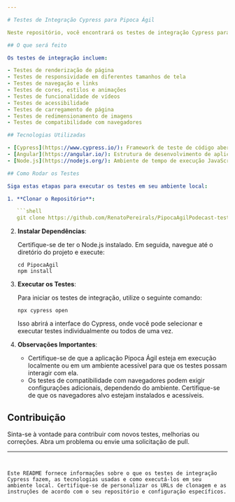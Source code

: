 ```yaml
---

# Testes de Integração Cypress para Pipoca Ágil

Neste repositório, você encontrará os testes de integração Cypress para a aplicação Pipoca Ágil. Esses testes garantem que a aplicação funcione conforme o esperado e mantenha um alto nível de qualidade.

## O que será feito

Os testes de integração incluem:

- Testes de renderização de página
- Testes de responsividade em diferentes tamanhos de tela
- Testes de navegação e links
- Testes de cores, estilos e animações
- Testes de funcionalidade de vídeos
- Testes de acessibilidade
- Testes de carregamento de página
- Testes de redimensionamento de imagens
- Testes de compatibilidade com navegadores

## Tecnologias Utilizadas

- [Cypress](https://www.cypress.io/): Framework de teste de código aberto para aplicativos web.
- [Angular](https://angular.io/): Estrutura de desenvolvimento de aplicativos web.
- [Node.js](https://nodejs.org/): Ambiente de tempo de execução JavaScript utilizado para executar os testes.

## Como Rodar os Testes

Siga estas etapas para executar os testes em seu ambiente local:

1. **Clonar o Repositório**:

   ```shell
   git clone https://github.com/RenatoPereirals/PipocaAgilPodecast-testes.git
   ```

2. **Instalar Dependências**:

   Certifique-se de ter o Node.js instalado. Em seguida, navegue até o diretório do projeto e execute:

   ```shell
   cd PipocaAgil
   npm install
   ```

3. **Executar os Testes**:

   Para iniciar os testes de integração, utilize o seguinte comando:

   ```shell
   npx cypress open
   ```

   Isso abrirá a interface do Cypress, onde você pode selecionar e executar testes individualmente ou todos de uma vez.

4. **Observações Importantes**:

   - Certifique-se de que a aplicação Pipoca Ágil esteja em execução localmente ou em um ambiente acessível para que os testes possam interagir com ela.
   - Os testes de compatibilidade com navegadores podem exigir configurações adicionais, dependendo do ambiente. Certifique-se de que os navegadores alvo estejam instalados e acessíveis.

## Contribuição

Sinta-se à vontade para contribuir com novos testes, melhorias ou correções. Abra um problema ou envie uma solicitação de pull.

---
```


Este README fornece informações sobre o que os testes de integração Cypress fazem, as tecnologias usadas e como executá-los em seu ambiente local. Certifique-se de personalizar os URLs de clonagem e as instruções de acordo com o seu repositório e configuração específicos.
